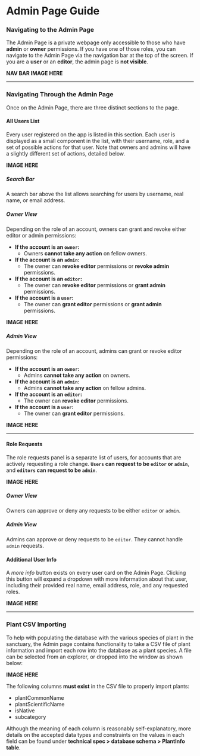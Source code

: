 # Admin Page Guide

### Navigating to the Admin Page
The Admin Page is a private webpage only accessible to those who have **admin** or **owner** permissions. If you have one of those roles, you can navigate to the Admin Page via the navigation bar at the top of the screen. If you are a **user** or an **editor**, the admin page is **not visible**.

**NAV BAR IMAGE HERE**

---
### Navigating Through the Admin Page
Once on the Admin Page, there are three distinct sections to the page. 

#### All Users List
Every user registered on the app is listed in this section. Each user is displayed as a small component in the list, with their username, role, and a set of possible actions for that user. Note that owners and admins will have a slightly different set of actions, detailed below.

**IMAGE HERE**

##### Search Bar
A search bar above the list allows searching for users by username, real name, or email address.

##### Owner View
Depending on the role of an account, owners can grant and revoke either editor or admin permissions:
- **If the account is an `owner`:**
  - Owners **cannot take any action** on fellow owners. 
- **If the account is an `admin`:**
  - The owner can **revoke editor** permissions or **revoke admin** permissions.
- **If the account is an `editor`:**
  - The owner can **revoke editor** permissions or **grant admin** permissions.
- **If the account is a `user`:**
  - The owner can **grant editor** permissions or **grant admin** permissions.

**IMAGE HERE**

##### Admin View
Depending on the role of an account, admins can grant or revoke editor permissions:
- **If the account is an `owner`:**
  - Admins **cannot take any action** on owners. 
- **If the account is an `admin`:**
  - Admins **cannot take any action** on fellow admins.
- **If the account is an `editor`:**
  - The owner can **revoke editor** permissions.
- **If the account is a `user`:**
  - The owner can **grant editor** permissions.

**IMAGE HERE**

---
#### Role Requests
The role requests panel is a separate list of users, for accounts that are actively requesting a role change. **`Users` can request to be `editor`  or `admin`**, and **`editors` can request to be `admin`**.

**IMAGE HERE**

##### Owner View
Owners can approve or deny any requests to be either `editor` or `admin`. 

##### Admin View
Admins can approve or deny requests to be `editor`. They cannot handle `admin` requests.

#### Additional User Info
A *more info* button exists on every user card on the Admin Page. Clicking this button will expand a dropdown with more information about that user, including their provided real name, email address, role, and any requested roles. 

**IMAGE HERE**

---
### Plant CSV Importing
To help with populating the database with the various species of plant in the sanctuary, the Admin page contains functionality to take a CSV file of plant information and import each row into the database as a plant species. A file can be selected from an explorer, or dropped into the window as shown below:

**IMAGE HERE**

The following columns **must exist** in the CSV file to properly import plants:
- plantCommonName
- plantScientificName
- isNative
- subcategory

Although the meaning of each column is reasonably self-explanatory, more details on the accepted data types and constraints on the values in each field can be found under **technical spec > database schema > PlantInfo table**.  

